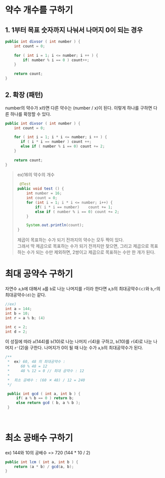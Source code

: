 # 약수 개수를 구하기

## 1. 1부터 목표 숫자까지 나눠서 나머지 0이 되는 경우
```java
public int divsor ( int number ) {
    int count = 0;
    
    for ( int i = 1; i <= number; i ++ ) {
        if( number % i == 0 ) count++;
    }
    
    return count;
}
```

## 2. 확장 (패턴)
number의 약수가 x라면 다른 약수는 (number / x)이 된다. 이렇게 하나를 구하면 다른 하나를 확정할 수 있다.
```java
public int divsor ( int number ) {
    int count = 0;
    
    for ( int i = 1; i * i <= number; i ++ ) {
       if ( i * i == number ) count ++;
       else if ( number % i == 0) count += 2;
    }
    
    return count;
}
```
>
> ex)16의 약수의 개수
> ```java
>  @Test
> public void test () {
>     int number = 16;
>     int count = 0;
>     for (int i = 1; i * i <= number; i++) {
>         if( i * i == number)    count += 1;
>         else if ( number % i == 0) count += 2;
>     }
> 
>     System.out.println(count);
> }
> ```
>  제곱이 목표하는 수가 되기 전까지의 약수는 모두 짝이 있다.  
>  그래서 딱 제곰으로 목표하는 수가 되기 전까지만 찾으면,
>  그리고 제곱으로 목표하는 수가 되는 수만 제외하면,
>  2쌍이고 제곱으로 목표하는 수만 한 개가 된다.
> 




# 최대 공약수 구하기
  자연수 `a`,`b`에 대해서 `a`를 `b`로 나눈 나머지를 `r`이라 한다면
`a`,`b`의 최대공약수`(c)`와 `b`,`r`의 최대공약수`(d)`는 같다.

```java
//ex)
int a = 144;
int b = 10;
int r = a % b; (4)

int c = 2;
int d = 2;
```

  이 성질에 따라 `a`(144)를 `b`(10)로 나눈 나머지 `r`(4)을 구하고,
`b`(10)를 `r`(4)로 나눈 나머지 `r'`(2)을 구한다.
나머지가 0이 될 때 나눈 수가 `a`,`b`의 최대공약수가 된다. 
```java
/**
 *  ex) 60, 48 의 최대공약수 :
 *     60 % 48 = 12
 *     48 % 12 = 0 // 최대 공약수 : 12
 * 
 *  최소 공배수 : (60 ✕ 48) / 12 = 240
 */

 public int gcd ( int a, int b ) {
     if( a % b == 0 ) return b;
     else return gcd ( b, a % b );
 }
 
 
```

# 최소 공배수 구하기
ex) 144와 10의 공배수 => 720 (144 * 10 / 2)
```java
public int lcm ( int a, int b ) {
    return (a * b) / gcd(a, b);   
}
```


